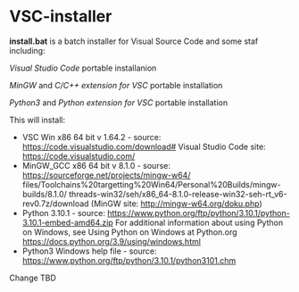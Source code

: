 # VSC-installer
**install.bat** is a batch installer for Visual Source Code and some staf including:

*Visual Studio Code* portable installanion

*MinGW* and *C/C++ extension for VSC* portable installation

*Python3* and *Python extension for VSC* portable installation

  This will install:
- VSC Win x86 64 bit v 1.64.2 - source: https://code.visualstudio.com/download#
Visual Studio Code site: https://code.visualstudio.com/
- MinGW_GCC x86 64 bit v 8.1.0 - sourse: https://sourceforge.net/projects/mingw-w64/
files/Toolchains%20targetting%20Win64/Personal%20Builds/mingw-builds/8.1.0/
threads-win32/seh/x86_64-8.1.0-release-win32-seh-rt_v6-rev0.7z/download
(MinGW site: http://mingw-w64.org/doku.php)
- Python 3.10.1 - source: https://www.python.org/ftp/python/3.10.1/python-3.10.1-embed-amd64.zip
For additional information about using Python on Windows, see Using Python on Windows at 
Python.org https://docs.python.org/3.9/using/windows.html
- Python3 Windows help file - source: https://www.python.org/ftp/python/3.10.1/python3101.chm

Change
TBD
